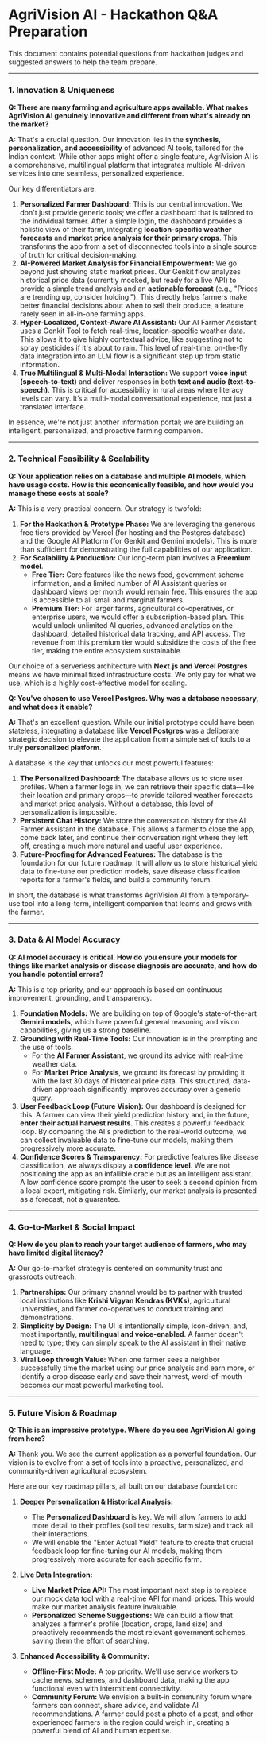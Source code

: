 
# AgriVision AI - Hackathon Q&A Preparation

This document contains potential questions from hackathon judges and suggested answers to help the team prepare.

---

### **1. Innovation & Uniqueness**

**Q: There are many farming and agriculture apps available. What makes AgriVision AI genuinely innovative and different from what's already on the market?**

**A:** That's a crucial question. Our innovation lies in the **synthesis, personalization, and accessibility** of advanced AI tools, tailored for the Indian context. While other apps might offer a single feature, AgriVision AI is a comprehensive, multilingual platform that integrates multiple AI-driven services into one seamless, personalized experience.

Our key differentiators are:
1.  **Personalized Farmer Dashboard:** This is our central innovation. We don't just provide generic tools; we offer a dashboard that is tailored to the individual farmer. After a simple login, the dashboard provides a holistic view of their farm, integrating **location-specific weather forecasts** and **market price analysis for their primary crops**. This transforms the app from a set of disconnected tools into a single source of truth for critical decision-making.
2.  **AI-Powered Market Analysis for Financial Empowerment:** We go beyond just showing static market prices. Our Genkit flow analyzes historical price data (currently mocked, but ready for a live API) to provide a simple trend analysis and an **actionable forecast** (e.g., "Prices are trending up, consider holding."). This directly helps farmers make better financial decisions about when to sell their produce, a feature rarely seen in all-in-one farming apps.
3.  **Hyper-Localized, Context-Aware AI Assistant:** Our AI Farmer Assistant uses a Genkit Tool to fetch real-time, location-specific weather data. This allows it to give highly contextual advice, like suggesting not to spray pesticides if it's about to rain. This level of real-time, on-the-fly data integration into an LLM flow is a significant step up from static information.
4.  **True Multilingual & Multi-Modal Interaction:** We support **voice input (speech-to-text)** and deliver responses in both **text and audio (text-to-speech)**. This is critical for accessibility in rural areas where literacy levels can vary. It’s a multi-modal conversational experience, not just a translated interface.

In essence, we're not just another information portal; we are building an intelligent, personalized, and proactive farming companion.

---

### **2. Technical Feasibility & Scalability**

**Q: Your application relies on a database and multiple AI models, which have usage costs. How is this economically feasible, and how would you manage these costs at scale?**

**A:** This is a very practical concern. Our strategy is twofold:

1.  **For the Hackathon & Prototype Phase:** We are leveraging the generous free tiers provided by Vercel (for hosting and the Postgres database) and the Google AI Platform (for Genkit and Gemini models). This is more than sufficient for demonstrating the full capabilities of our application.
2.  **For Scalability & Production:** Our long-term plan involves a **Freemium model**.
    *   **Free Tier:** Core features like the news feed, government scheme information, and a limited number of AI Assistant queries or dashboard views per month would remain free. This ensures the app is accessible to all small and marginal farmers.
    *   **Premium Tier:** For larger farms, agricultural co-operatives, or enterprise users, we would offer a subscription-based plan. This would unlock unlimited AI queries, advanced analytics on the dashboard, detailed historical data tracking, and API access. The revenue from this premium tier would subsidize the costs of the free tier, making the entire ecosystem sustainable.

Our choice of a serverless architecture with **Next.js and Vercel Postgres** means we have minimal fixed infrastructure costs. We only pay for what we use, which is a highly cost-effective model for scaling.

**Q: You've chosen to use Vercel Postgres. Why was a database necessary, and what does it enable?**

**A:** That's an excellent question. While our initial prototype could have been stateless, integrating a database like **Vercel Postgres** was a deliberate strategic decision to elevate the application from a simple set of tools to a truly **personalized platform**.

A database is the key that unlocks our most powerful features:

1.  **The Personalized Dashboard:** The database allows us to store user profiles. When a farmer logs in, we can retrieve their specific data—like their location and primary crops—to provide tailored weather forecasts and market price analysis. Without a database, this level of personalization is impossible.
2.  **Persistent Chat History:** We store the conversation history for the AI Farmer Assistant in the database. This allows a farmer to close the app, come back later, and continue their conversation right where they left off, creating a much more natural and useful user experience.
3.  **Future-Proofing for Advanced Features:** The database is the foundation for our future roadmap. It will allow us to store historical yield data to fine-tune our prediction models, save disease classification reports for a farmer's fields, and build a community forum.

In short, the database is what transforms AgriVision AI from a temporary-use tool into a long-term, intelligent companion that learns and grows with the farmer.

---

### **3. Data & AI Model Accuracy**

**Q: AI model accuracy is critical. How do you ensure your models for things like market analysis or disease diagnosis are accurate, and how do you handle potential errors?**

**A:** This is a top priority, and our approach is based on continuous improvement, grounding, and transparency.

1.  **Foundation Models:** We are building on top of Google's state-of-the-art **Gemini models**, which have powerful general reasoning and vision capabilities, giving us a strong baseline.
2.  **Grounding with Real-Time Tools:** Our innovation is in the prompting and the use of tools.
    *   For the **AI Farmer Assistant**, we ground its advice with real-time weather data.
    *   For **Market Price Analysis**, we ground its forecast by providing it with the last 30 days of historical price data. This structured, data-driven approach significantly improves accuracy over a generic query.
3.  **User Feedback Loop (Future Vision):** Our dashboard is designed for this. A farmer can view their yield prediction history and, in the future, **enter their actual harvest results**. This creates a powerful feedback loop. By comparing the AI's prediction to the real-world outcome, we can collect invaluable data to fine-tune our models, making them progressively more accurate.
4.  **Confidence Scores & Transparency:** For predictive features like disease classification, we always display a **confidence level**. We are not positioning the app as an infallible oracle but as an intelligent assistant. A low confidence score prompts the user to seek a second opinion from a local expert, mitigating risk. Similarly, our market analysis is presented as a forecast, not a guarantee.

---

### **4. Go-to-Market & Social Impact**

**Q: How do you plan to reach your target audience of farmers, who may have limited digital literacy?**

**A:** Our go-to-market strategy is centered on community trust and grassroots outreach.

1.  **Partnerships:** Our primary channel would be to partner with trusted local institutions like **Krishi Vigyan Kendras (KVKs)**, agricultural universities, and farmer co-operatives to conduct training and demonstrations.
2.  **Simplicity by Design:** The UI is intentionally simple, icon-driven, and, most importantly, **multilingual and voice-enabled**. A farmer doesn't need to type; they can simply speak to the AI assistant in their native language.
3.  **Viral Loop through Value:** When one farmer sees a neighbor successfully time the market using our price analysis and earn more, or identify a crop disease early and save their harvest, word-of-mouth becomes our most powerful marketing tool.

---
### **5. Future Vision & Roadmap**

**Q: This is an impressive prototype. Where do you see AgriVision AI going from here?**

**A:** Thank you. We see the current application as a powerful foundation. Our vision is to evolve from a set of tools into a proactive, personalized, and community-driven agricultural ecosystem.

Here are our key roadmap pillars, all built on our database foundation:

1.  **Deeper Personalization & Historical Analysis:**
    *   The **Personalized Dashboard** is key. We will allow farmers to add more detail to their profiles (soil test results, farm size) and track all their interactions.
    *   We will enable the "Enter Actual Yield" feature to create that crucial feedback loop for fine-tuning our AI models, making them progressively more accurate for each specific farm.

2.  **Live Data Integration:**
    *   **Live Market Price API:** The most important next step is to replace our mock data tool with a real-time API for mandi prices. This would make our market analysis feature invaluable.
    *   **Personalized Scheme Suggestions:** We can build a flow that analyzes a farmer's profile (location, crops, land size) and proactively recommends the most relevant government schemes, saving them the effort of searching.

3.  **Enhanced Accessibility & Community:**
    *   **Offline-First Mode:** A top priority. We'll use service workers to cache news, schemes, and dashboard data, making the app functional even with intermittent connectivity.
    *   **Community Forum:** We envision a built-in community forum where farmers can connect, share advice, and validate AI recommendations. A farmer could post a photo of a pest, and other experienced farmers in the region could weigh in, creating a powerful blend of AI and human expertise.
